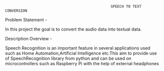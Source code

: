                                                     SPEECH TO TEXT CONVERSION
 
 Problem Statement -
 
 In this project the goal is to convert the audio data into textual data.
 
 Description Overview -
 
 Speech Recognition is an important feature in several applications used such as Home Automation,Artificial Intelligence etc.This aim to provide use of SpeechRecognition
 library from python and can be used on microcontrollers such as Raspberry Pi with the help of external headphones
 
 
 
